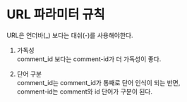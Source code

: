 # URL 파라미터 규칙

URL은 언더바(_) 보다는 대쉬(-)를 사용해야한다.

1. 가독성   
comment_id 보다는 comment-id가 더 가독성이 좋다.

2. 단어 구분   
comment_id는 comment_id가 통째로 단어 인식이 되는 반면,   
comment-id는 comment와 id 단어가 구분이 된다.
